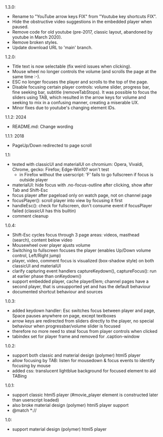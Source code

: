 1.3.0:
- Rename to "YouTube arrow keys FIX" from "Youtube key shortcuts FIX".
- Hide the obstructive video suggestions in the embedded player when paused.
- Remove code for old youtube (pre-2017, classic layout, abandoned by youtube in March 2020).
- Remove broken styles.
- Update download URL to 'main' branch.

1.2.0:
- Title text is now selectable (fix weird issues when clicking).
- Mouse wheel no longer controls the volume (and scrolls the page at the same time :-).
- ESC no longer focuses the player and scrolls to the top of the page.
- Disable focusing certain player controls: volume slider, progress bar, fine seeking bar, subtitle (removeTabStops). It was possible to focus the sliders using TAB, which resulted in the arrow keys for volume and seeking to mix in a confusing manner, creating a miserable UX.
- Minor fixes due to youtube's changing element IDs.

1.1.2: 2024
- README.md: Change wording

1.1.1: 2018
- PageUp/Down redirected to page scroll

1.1:
- tested with classicUI and materialUI on chromium: Opera, Vivaldi, Chrome, gecko: Firefox; Edge-Win10? won't test
  - in Firefox without the userscript: 'F' fails to go fullscreen if focus is outside player
- materialUI: hide focus with .no-focus-outline after clicking, show after Tab and Shift-Esc
- focus player after pageload only on watch page, not on channel page
- focusPlayer(): scroll player into view by focusing it first
- handleEsc(): check for fullscreen, don't consume event if focusPlayer failed (classicUI has this builtin)
- comment cleanup

1.0.4:
- Shift-Esc cycles focus through 3 page areas: videos, masthead (search), content below video
- Mousewheel over player ajusts volume
- Switching to fullscreen focuses the player (enables Up/Down volume control, Left/Right jump)
- player, video, comment focus is visualized (box-shadow style) on both classicUI and materialUI
- clarify capturing event handlers captureKeydown(), captureFocus(): run at earlier phase than onKeydown()
- support embedded player, cache playerElem; channel pages have a second player, that is unsupported yet and has the default behaviour
- documented shortcut behaviour and sources

1.0.3:
- added keydown handler: Esc switches focus between player and page, Space pauses anywhere on page, except textboxes
- arrow keys are redirected from sliders directly to the player, no special behaviour when progressbar/volume slider is focused
- therefore no more need to steal focus from player controls when clicked
- tabindex set for player frame and removed for .caption-window

1.0.2:
- support both classic and material design (polymer) html5 player
- allow focusing by TAB: listen for mousedown & focus events to identify focusing by mouse
- added css: translucent lightblue background for focused element to aid TABing

1.0.1:
- support classic html5 player (#movie_player element is constructed later than userscript loaded)
- also broke material design (polymer) html5 player support
- @match *://

1.0:
- support material design (polymer) html5 player
